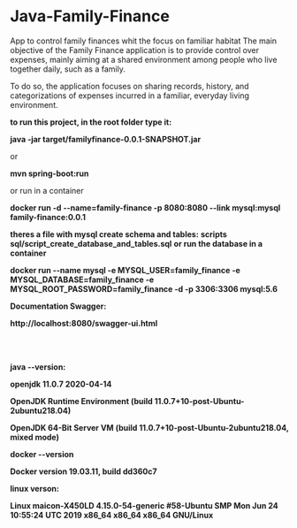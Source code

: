 # Java-Family-Finance
<p>App to control family finances whit the focus on familiar habitat  The main objective of the Family Finance application is to provide control over expenses, mainly aiming at a shared environment among people who live together daily, such as a family. <p>To do so, the application focuses on sharing records, history, and categorizations of expenses incurred in a familiar, everyday living environment.

<p><b>to run this project, in the root folder type it:</b>
<p><b>  java -jar target/familyfinance-0.0.1-SNAPSHOT.jar</b>
<p> or 
<p><b> mvn spring-boot:run </b>
<p> or run in a container
<p><b> docker run -d --name=family-finance -p 8080:8080 --link mysql:mysql  family-finance:0.0.1 </b>
 
<p><b>theres a file with mysql create schema and tables:</b>
<b> scripts sql/script_create_database_and_tables.sql</b>
<b>or run the database in a container
<p><b>docker run --name mysql -e MYSQL_USER=family_finance -e MYSQL_DATABASE=family_finance -e   MYSQL_ROOT_PASSWORD=family_finance -d -p 3306:3306 mysql:5.6</>
<p><b>Documentation Swagger:
<p>http://localhost:8080/swagger-ui.html</b>

<br><br>
<p>java --version:
<p>openjdk 11.0.7 2020-04-14
<p>OpenJDK Runtime Environment (build 11.0.7+10-post-Ubuntu-2ubuntu218.04)
<p>OpenJDK 64-Bit Server VM (build 11.0.7+10-post-Ubuntu-2ubuntu218.04, mixed mode)
<p>docker --version
<p>Docker version 19.03.11, build dd360c7
<p>linux verson:
<p>Linux maicon-X450LD 4.15.0-54-generic #58-Ubuntu SMP Mon Jun 24 10:55:24 UTC 2019 x86_64 x86_64 x86_64 GNU/Linux
